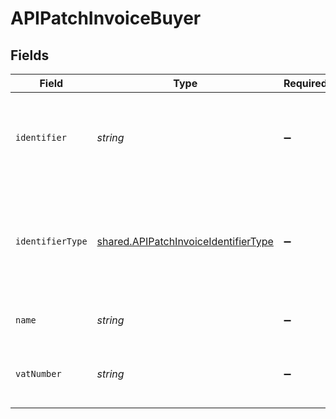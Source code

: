# APIPatchInvoiceBuyer


## Fields

| Field                                                                                        | Type                                                                                         | Required                                                                                     | Description                                                                                  |
| -------------------------------------------------------------------------------------------- | -------------------------------------------------------------------------------------------- | -------------------------------------------------------------------------------------------- | -------------------------------------------------------------------------------------------- |
| `identifier`                                                                                 | *string*                                                                                     | :heavy_minus_sign:                                                                           | Legal identifier of the business, such as its SIRET in France.                               |
| `identifierType`                                                                             | [shared.APIPatchInvoiceIdentifierType](../../models/shared/apipatchinvoiceidentifiertype.md) | :heavy_minus_sign:                                                                           | Type of legal business identifier of the business, such as the SIRET in France.              |
| `name`                                                                                       | *string*                                                                                     | :heavy_minus_sign:                                                                           | Legal name of the business.                                                                  |
| `vatNumber`                                                                                  | *string*                                                                                     | :heavy_minus_sign:                                                                           | The VAT number of the business, if European                                                  |